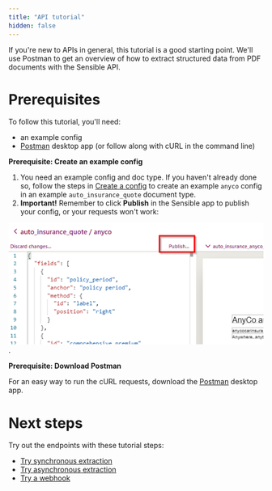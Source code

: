 ```yaml
---
title: "API tutorial"
hidden: false
---
```


If you're new to APIs in general, this tutorial is a good starting point. We'll use Postman to get an overview of how to extract structured data from PDF documents with the Sensible API. 

Prerequisites
====



To follow this tutorial, you'll need:

- an example config
-  [Postman](https://www.postman.com/) desktop app (or follow along with cURL in the command line)

**Prerequisite: Create an example config**

1. You need an example config and doc type. If you haven't already done so, follow the steps in [Create a config](doc:quickstart#section-create-the-config) to create an example `anyco` config in an example  `auto_insurance_quote` document type. 
2. **Important!** Remember to click **Publish** in the Sensible app to publish your config, or your requests won't work:  

![](https://raw.githubusercontent.com/sensible-hq/sensible-docs/main/readme-sync/assets/v0/images/quickstart_publish_config.png).



**Prerequisite: Download Postman**

For an easy way to run the cURL requests, download the [Postman](https://www.postman.com/) desktop app. 

 

Next steps
====

Try out the endpoints with these tutorial steps:

- [Try synchronous extraction](doc:api-tutorial-sync)
- [Try asynchronous extraction](doc:api-tutorial-async)
- [Try a webhook](doc:api-tutorial-webhook)
